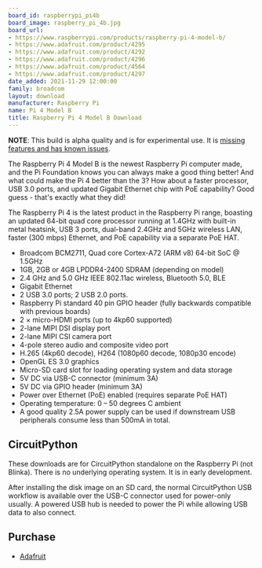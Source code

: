 ```yaml
---
board_id: raspberrypi_pi4b
board_image: raspberry_pi_4b.jpg
board_url:
- https://www.raspberrypi.com/products/raspberry-pi-4-model-b/
- https://www.adafruit.com/product/4295
- https://www.adafruit.com/product/4292
- https://www.adafruit.com/product/4296
- https://www.adafruit.com/product/4564
- https://www.adafruit.com/product/4297
date_added: 2021-11-29 12:00:00
family: broadcom
layout: download
manufacturer: Raspberry Pi
name: Pi 4 Model B
title: Raspberry Pi 4 Model B Download
---
```


**NOTE**: This build is alpha quality and is for experimental use. It is [missing features and has known issues](https://github.com/adafruit/circuitpython/labels/broadcom).

The Raspberry Pi 4 Model B is the newest Raspberry Pi computer made, and the Pi Foundation knows you can always make a good thing better! And what could make the Pi 4 better than the 3? How about a faster processor, USB 3.0 ports, and updated Gigabit Ethernet chip with PoE capability? Good guess - that's exactly what they did!

The Raspberry Pi 4 is the latest product in the Raspberry Pi range, boasting an updated 64-bit quad core processor running at 1.4GHz with built-in metal heatsink, USB 3 ports, dual-band 2.4GHz and 5GHz wireless LAN, faster (300 mbps) Ethernet, and PoE capability via a separate PoE HAT.

- Broadcom BCM2711, Quad core Cortex-A72 (ARM v8) 64-bit SoC @ 1.5GHz
- 1GB, 2GB or 4GB LPDDR4-2400 SDRAM (depending on model)
- 2.4 GHz and 5.0 GHz IEEE 802.11ac wireless, Bluetooth 5.0, BLE
- Gigabit Ethernet
- 2 USB 3.0 ports; 2 USB 2.0 ports.
- Raspberry Pi standard 40 pin GPIO header (fully backwards compatible with previous boards)
- 2 × micro-HDMI ports (up to 4kp60 supported)
- 2-lane MIPI DSI display port
- 2-lane MIPI CSI camera port
- 4-pole stereo audio and composite video port
- H.265 (4kp60 decode), H264 (1080p60 decode, 1080p30 encode)
- OpenGL ES 3.0 graphics
- Micro-SD card slot for loading operating system and data storage
- 5V DC via USB-C connector (minimum 3A)
- 5V DC via GPIO header (minimum 3A)
- Power over Ethernet (PoE) enabled (requires separate PoE HAT)
- Operating temperature: 0 – 50 degrees C ambient
- A good quality 2.5A power supply can be used if downstream USB peripherals consume less than 500mA in total.

## CircuitPython

These downloads are for CircuitPython standalone on the Raspberry Pi (not Blinka). There is no underlying operating system. It is in early development.

After installing the disk image on an SD card, the normal CircuitPython USB workflow is available over the USB-C connector used for power-only usually. A powered USB hub is needed to power the Pi while allowing USB data to also connect.

## Purchase
* [Adafruit](https://www.adafruit.com/product/4295)
